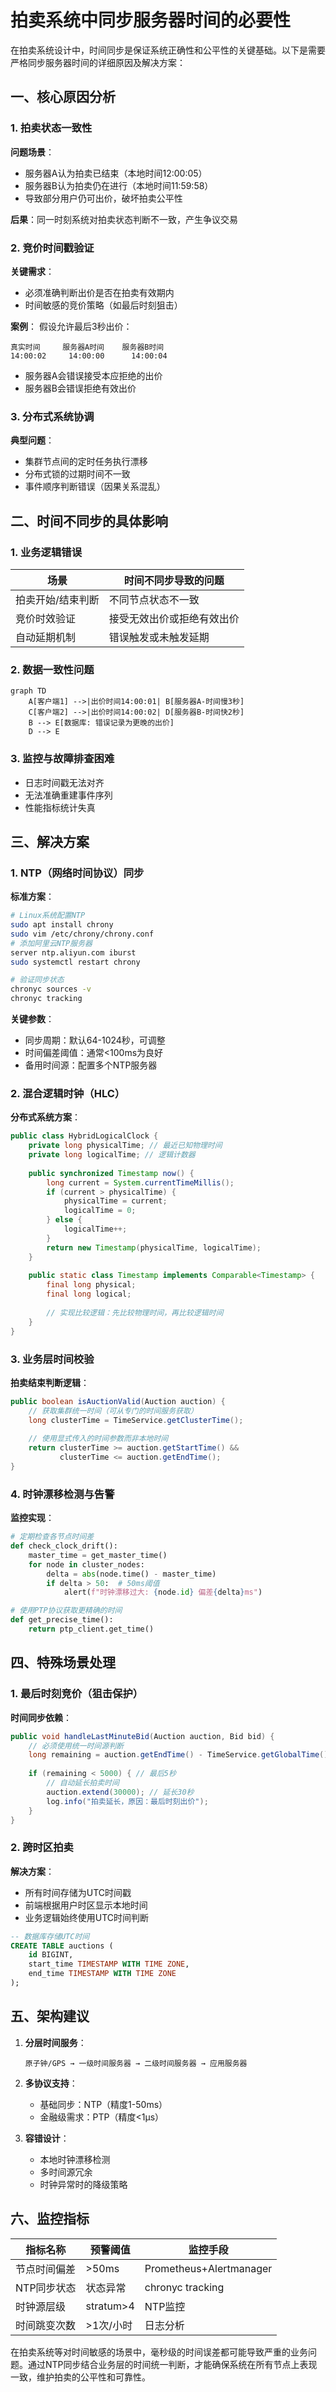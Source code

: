 # 拍卖系统中同步服务器时间的必要性

在拍卖系统设计中，时间同步是保证系统正确性和公平性的关键基础。以下是需要严格同步服务器时间的详细原因及解决方案：

## 一、核心原因分析

### 1. 拍卖状态一致性
**问题场景**：
- 服务器A认为拍卖已结束（本地时间12:00:05）
- 服务器B认为拍卖仍在进行（本地时间11:59:58）
- 导致部分用户仍可出价，破坏拍卖公平性

**后果**：同一时刻系统对拍卖状态判断不一致，产生争议交易

### 2. 竞价时间戳验证
**关键需求**：
- 必须准确判断出价是否在拍卖有效期内
- 时间敏感的竞价策略（如最后时刻狙击）

**案例**：
假设允许最后3秒出价：
```
真实时间     服务器A时间    服务器B时间
14:00:02     14:00:00      14:00:04
```
- 服务器A会错误接受本应拒绝的出价
- 服务器B会错误拒绝有效出价

### 3. 分布式系统协调
**典型问题**：
- 集群节点间的定时任务执行漂移
- 分布式锁的过期时间不一致
- 事件顺序判断错误（因果关系混乱）

## 二、时间不同步的具体影响

### 1. 业务逻辑错误
| 场景                | 时间不同步导致的问题          |
|---------------------|-----------------------------|
| 拍卖开始/结束判断   | 不同节点状态不一致           |
| 竞价时效验证        | 接受无效出价或拒绝有效出价   |
| 自动延期机制        | 错误触发或未触发延期         |

### 2. 数据一致性问题
```mermaid
graph TD
    A[客户端1] -->|出价时间14:00:01| B[服务器A-时间慢3秒]
    C[客户端2] -->|出价时间14:00:02| D[服务器B-时间快2秒]
    B --> E[数据库: 错误记录为更晚的出价]
    D --> E
```

### 3. 监控与故障排查困难
- 日志时间戳无法对齐
- 无法准确重建事件序列
- 性能指标统计失真

## 三、解决方案

### 1. NTP（网络时间协议）同步
**标准方案**：
```bash
# Linux系统配置NTP
sudo apt install chrony
sudo vim /etc/chrony/chrony.conf
# 添加阿里云NTP服务器
server ntp.aliyun.com iburst
sudo systemctl restart chrony

# 验证同步状态
chronyc sources -v
chronyc tracking
```

**关键参数**：
- 同步周期：默认64-1024秒，可调整
- 时间偏差阈值：通常<100ms为良好
- 备用时间源：配置多个NTP服务器

### 2. 混合逻辑时钟（HLC）
**分布式系统方案**：
```java
public class HybridLogicalClock {
    private long physicalTime; // 最近已知物理时间
    private long logicalTime; // 逻辑计数器
    
    public synchronized Timestamp now() {
        long current = System.currentTimeMillis();
        if (current > physicalTime) {
            physicalTime = current;
            logicalTime = 0;
        } else {
            logicalTime++;
        }
        return new Timestamp(physicalTime, logicalTime);
    }
    
    public static class Timestamp implements Comparable<Timestamp> {
        final long physical;
        final long logical;
        
        // 实现比较逻辑：先比较物理时间，再比较逻辑时间
    }
}
```

### 3. 业务层时间校验
**拍卖结束判断逻辑**：
```java
public boolean isAuctionValid(Auction auction) {
    // 获取集群统一时间（可从专门的时间服务获取）
    long clusterTime = TimeService.getClusterTime();
    
    // 使用显式传入的时间参数而非本地时间
    return clusterTime >= auction.getStartTime() && 
           clusterTime <= auction.getEndTime();
}
```

### 4. 时钟漂移检测与告警
**监控实现**：
```python
# 定期检查各节点时间差
def check_clock_drift():
    master_time = get_master_time()
    for node in cluster_nodes:
        delta = abs(node.time() - master_time)
        if delta > 50:  # 50ms阈值
            alert(f"时钟漂移过大: {node.id} 偏差{delta}ms")

# 使用PTP协议获取更精确的时间
def get_precise_time():
    return ptp_client.get_time()
```

## 四、特殊场景处理

### 1. 最后时刻竞价（狙击保护）
**时间同步依赖**：
```java
public void handleLastMinuteBid(Auction auction, Bid bid) {
    // 必须使用统一时间源判断
    long remaining = auction.getEndTime() - TimeService.getGlobalTime();
    
    if (remaining < 5000) { // 最后5秒
        // 自动延长拍卖时间
        auction.extend(30000); // 延长30秒
        log.info("拍卖延长，原因：最后时刻出价");
    }
}
```

### 2. 跨时区拍卖
**解决方案**：
- 所有时间存储为UTC时间戳
- 前端根据用户时区显示本地时间
- 业务逻辑始终使用UTC时间判断

```sql
-- 数据库存储UTC时间
CREATE TABLE auctions (
    id BIGINT,
    start_time TIMESTAMP WITH TIME ZONE,
    end_time TIMESTAMP WITH TIME ZONE
);
```

## 五、架构建议

1. **分层时间服务**：
   ```
   原子钟/GPS → 一级时间服务器 → 二级时间服务器 → 应用服务器
   ```

2. **多协议支持**：
   - 基础同步：NTP（精度1-50ms）
   - 金融级需求：PTP（精度<1μs）

3. **容错设计**：
   - 本地时钟漂移检测
   - 多时间源冗余
   - 时钟异常时的降级策略

## 六、监控指标

| 指标名称               | 预警阈值    | 监控手段         |
|-----------------------|------------|------------------|
| 节点时间偏差          | >50ms      | Prometheus+Alertmanager |
| NTP同步状态           | 状态异常    | chronyc tracking |
| 时钟源层级            | stratum>4  | NTP监控          |
| 时间跳变次数          | >1次/小时  | 日志分析         |

在拍卖系统等对时间敏感的场景中，毫秒级的时间误差都可能导致严重的业务问题。通过NTP同步结合业务层的时间统一判断，才能确保系统在所有节点上表现一致，维护拍卖的公平性和可靠性。
